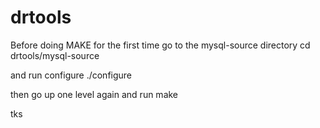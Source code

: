 drtools
=======
Before doing MAKE for the first time 
go to the mysql-source directory 
cd drtools/mysql-source

and run configure
./configure

then go up one level again 
 and run make

tks
